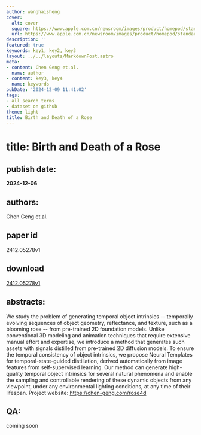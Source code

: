 ```yaml
---
author: wanghaisheng
cover:
  alt: cover
  square: https://www.apple.com.cn/newsroom/images/product/homepod/standard/Apple-HomePod-hero-230118_big.jpg.large_2x.jpg
  url: https://www.apple.com.cn/newsroom/images/product/homepod/standard/Apple-HomePod-hero-230118_big.jpg.large_2x.jpg
description: ''
featured: true
keywords: key1, key2, key3
layout: ../../layouts/MarkdownPost.astro
meta:
- content: Chen Geng et.al.
  name: author
- content: key3, key4
  name: keywords
pubDate: '2024-12-09 11:41:02'
tags:
- all search terms
- dataset on github
theme: light
title: Birth and Death of a Rose
---
```


# title: Birth and Death of a Rose 
## publish date: 
**2024-12-06** 
## authors: 
  Chen Geng et.al. 
## paper id
2412.05278v1
## download
[2412.05278v1](http://arxiv.org/abs/2412.05278v1)
## abstracts:
We study the problem of generating temporal object intrinsics -- temporally evolving sequences of object geometry, reflectance, and texture, such as a blooming rose -- from pre-trained 2D foundation models. Unlike conventional 3D modeling and animation techniques that require extensive manual effort and expertise, we introduce a method that generates such assets with signals distilled from pre-trained 2D diffusion models. To ensure the temporal consistency of object intrinsics, we propose Neural Templates for temporal-state-guided distillation, derived automatically from image features from self-supervised learning. Our method can generate high-quality temporal object intrinsics for several natural phenomena and enable the sampling and controllable rendering of these dynamic objects from any viewpoint, under any environmental lighting conditions, at any time of their lifespan. Project website: https://chen-geng.com/rose4d
## QA:
coming soon
